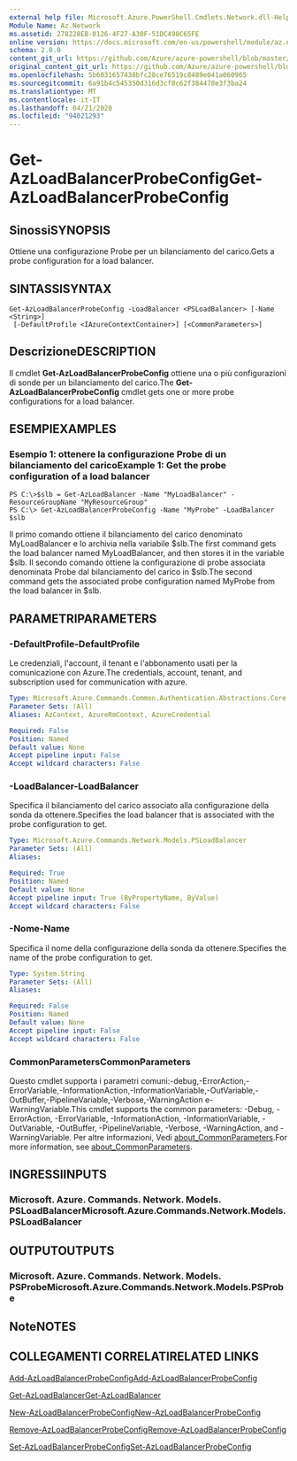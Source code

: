```yaml
---
external help file: Microsoft.Azure.PowerShell.Cmdlets.Network.dll-Help.xml
Module Name: Az.Network
ms.assetid: 278228EB-0126-4F27-A30F-51DC498C65FE
online version: https://docs.microsoft.com/en-us/powershell/module/az.network/get-azloadbalancerprobeconfig
schema: 2.0.0
content_git_url: https://github.com/Azure/azure-powershell/blob/master/src/Network/Network/help/Get-AzLoadBalancerProbeConfig.md
original_content_git_url: https://github.com/Azure/azure-powershell/blob/master/src/Network/Network/help/Get-AzLoadBalancerProbeConfig.md
ms.openlocfilehash: 5b6031657438bfc28ce76519c8489e041a060965
ms.sourcegitcommit: 6a91b4c545350d316d3cf8c62f384478e3f3ba24
ms.translationtype: MT
ms.contentlocale: it-IT
ms.lasthandoff: 04/21/2020
ms.locfileid: "94021293"
---
```

# <span data-ttu-id="9fbd3-101">Get-AzLoadBalancerProbeConfig</span><span class="sxs-lookup"><span data-stu-id="9fbd3-101">Get-AzLoadBalancerProbeConfig</span></span>

## <span data-ttu-id="9fbd3-102">Sinossi</span><span class="sxs-lookup"><span data-stu-id="9fbd3-102">SYNOPSIS</span></span>
<span data-ttu-id="9fbd3-103">Ottiene una configurazione Probe per un bilanciamento del carico.</span><span class="sxs-lookup"><span data-stu-id="9fbd3-103">Gets a probe configuration for a load balancer.</span></span>

## <span data-ttu-id="9fbd3-104">SINTASSI</span><span class="sxs-lookup"><span data-stu-id="9fbd3-104">SYNTAX</span></span>

```
Get-AzLoadBalancerProbeConfig -LoadBalancer <PSLoadBalancer> [-Name <String>]
 [-DefaultProfile <IAzureContextContainer>] [<CommonParameters>]
```

## <span data-ttu-id="9fbd3-105">Descrizione</span><span class="sxs-lookup"><span data-stu-id="9fbd3-105">DESCRIPTION</span></span>
<span data-ttu-id="9fbd3-106">Il cmdlet **Get-AzLoadBalancerProbeConfig** ottiene una o più configurazioni di sonde per un bilanciamento del carico.</span><span class="sxs-lookup"><span data-stu-id="9fbd3-106">The **Get-AzLoadBalancerProbeConfig** cmdlet gets one or more probe configurations for a load balancer.</span></span>

## <span data-ttu-id="9fbd3-107">ESEMPI</span><span class="sxs-lookup"><span data-stu-id="9fbd3-107">EXAMPLES</span></span>

### <span data-ttu-id="9fbd3-108">Esempio 1: ottenere la configurazione Probe di un bilanciamento del carico</span><span class="sxs-lookup"><span data-stu-id="9fbd3-108">Example 1: Get the probe configuration of a load balancer</span></span>
```
PS C:\>$slb = Get-AzLoadBalancer -Name "MyLoadBalancer" -ResourceGroupName "MyResourceGroup"
PS C:\> Get-AzLoadBalancerProbeConfig -Name "MyProbe" -LoadBalancer $slb
```

<span data-ttu-id="9fbd3-109">Il primo comando ottiene il bilanciamento del carico denominato MyLoadBalancer e lo archivia nella variabile $slb.</span><span class="sxs-lookup"><span data-stu-id="9fbd3-109">The first command gets the load balancer named MyLoadBalancer, and then stores it in the variable $slb.</span></span>
<span data-ttu-id="9fbd3-110">Il secondo comando ottiene la configurazione di probe associata denominata Probe dal bilanciamento del carico in $slb.</span><span class="sxs-lookup"><span data-stu-id="9fbd3-110">The second command gets the associated probe configuration named MyProbe from the load balancer in $slb.</span></span>

## <span data-ttu-id="9fbd3-111">PARAMETRI</span><span class="sxs-lookup"><span data-stu-id="9fbd3-111">PARAMETERS</span></span>

### <span data-ttu-id="9fbd3-112">-DefaultProfile</span><span class="sxs-lookup"><span data-stu-id="9fbd3-112">-DefaultProfile</span></span>
<span data-ttu-id="9fbd3-113">Le credenziali, l'account, il tenant e l'abbonamento usati per la comunicazione con Azure.</span><span class="sxs-lookup"><span data-stu-id="9fbd3-113">The credentials, account, tenant, and subscription used for communication with azure.</span></span>

```yaml
Type: Microsoft.Azure.Commands.Common.Authentication.Abstractions.Core.IAzureContextContainer
Parameter Sets: (All)
Aliases: AzContext, AzureRmContext, AzureCredential

Required: False
Position: Named
Default value: None
Accept pipeline input: False
Accept wildcard characters: False
```

### <span data-ttu-id="9fbd3-114">-LoadBalancer</span><span class="sxs-lookup"><span data-stu-id="9fbd3-114">-LoadBalancer</span></span>
<span data-ttu-id="9fbd3-115">Specifica il bilanciamento del carico associato alla configurazione della sonda da ottenere.</span><span class="sxs-lookup"><span data-stu-id="9fbd3-115">Specifies the load balancer that is associated with the probe configuration to get.</span></span>

```yaml
Type: Microsoft.Azure.Commands.Network.Models.PSLoadBalancer
Parameter Sets: (All)
Aliases:

Required: True
Position: Named
Default value: None
Accept pipeline input: True (ByPropertyName, ByValue)
Accept wildcard characters: False
```

### <span data-ttu-id="9fbd3-116">-Nome</span><span class="sxs-lookup"><span data-stu-id="9fbd3-116">-Name</span></span>
<span data-ttu-id="9fbd3-117">Specifica il nome della configurazione della sonda da ottenere.</span><span class="sxs-lookup"><span data-stu-id="9fbd3-117">Specifies the name of the probe configuration to get.</span></span>

```yaml
Type: System.String
Parameter Sets: (All)
Aliases:

Required: False
Position: Named
Default value: None
Accept pipeline input: False
Accept wildcard characters: False
```

### <span data-ttu-id="9fbd3-118">CommonParameters</span><span class="sxs-lookup"><span data-stu-id="9fbd3-118">CommonParameters</span></span>
<span data-ttu-id="9fbd3-119">Questo cmdlet supporta i parametri comuni:-debug,-ErrorAction,-ErrorVariable,-InformationAction,-InformationVariable,-OutVariable,-OutBuffer,-PipelineVariable,-Verbose,-WarningAction e-WarningVariable.</span><span class="sxs-lookup"><span data-stu-id="9fbd3-119">This cmdlet supports the common parameters: -Debug, -ErrorAction, -ErrorVariable, -InformationAction, -InformationVariable, -OutVariable, -OutBuffer, -PipelineVariable, -Verbose, -WarningAction, and -WarningVariable.</span></span> <span data-ttu-id="9fbd3-120">Per altre informazioni, Vedi [about_CommonParameters](http://go.microsoft.com/fwlink/?LinkID=113216).</span><span class="sxs-lookup"><span data-stu-id="9fbd3-120">For more information, see [about_CommonParameters](http://go.microsoft.com/fwlink/?LinkID=113216).</span></span>

## <span data-ttu-id="9fbd3-121">INGRESSI</span><span class="sxs-lookup"><span data-stu-id="9fbd3-121">INPUTS</span></span>

### <span data-ttu-id="9fbd3-122">Microsoft. Azure. Commands. Network. Models. PSLoadBalancer</span><span class="sxs-lookup"><span data-stu-id="9fbd3-122">Microsoft.Azure.Commands.Network.Models.PSLoadBalancer</span></span>

## <span data-ttu-id="9fbd3-123">OUTPUT</span><span class="sxs-lookup"><span data-stu-id="9fbd3-123">OUTPUTS</span></span>

### <span data-ttu-id="9fbd3-124">Microsoft. Azure. Commands. Network. Models. PSProbe</span><span class="sxs-lookup"><span data-stu-id="9fbd3-124">Microsoft.Azure.Commands.Network.Models.PSProbe</span></span>

## <span data-ttu-id="9fbd3-125">Note</span><span class="sxs-lookup"><span data-stu-id="9fbd3-125">NOTES</span></span>

## <span data-ttu-id="9fbd3-126">COLLEGAMENTI CORRELATI</span><span class="sxs-lookup"><span data-stu-id="9fbd3-126">RELATED LINKS</span></span>

[<span data-ttu-id="9fbd3-127">Add-AzLoadBalancerProbeConfig</span><span class="sxs-lookup"><span data-stu-id="9fbd3-127">Add-AzLoadBalancerProbeConfig</span></span>](./Add-AzLoadBalancerProbeConfig.md)

[<span data-ttu-id="9fbd3-128">Get-AzLoadBalancer</span><span class="sxs-lookup"><span data-stu-id="9fbd3-128">Get-AzLoadBalancer</span></span>](./Get-AzLoadBalancer.md)

[<span data-ttu-id="9fbd3-129">New-AzLoadBalancerProbeConfig</span><span class="sxs-lookup"><span data-stu-id="9fbd3-129">New-AzLoadBalancerProbeConfig</span></span>](./New-AzLoadBalancerProbeConfig.md)

[<span data-ttu-id="9fbd3-130">Remove-AzLoadBalancerProbeConfig</span><span class="sxs-lookup"><span data-stu-id="9fbd3-130">Remove-AzLoadBalancerProbeConfig</span></span>](./Remove-AzLoadBalancerProbeConfig.md)

[<span data-ttu-id="9fbd3-131">Set-AzLoadBalancerProbeConfig</span><span class="sxs-lookup"><span data-stu-id="9fbd3-131">Set-AzLoadBalancerProbeConfig</span></span>](./Set-AzLoadBalancerProbeConfig.md)


